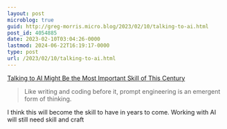 ```yaml
---
layout: post
microblog: true
guid: http://greg-morris.micro.blog/2023/02/10/talking-to-ai.html
post_id: 4054885
date: 2023-02-10T03:04:26-0000
lastmod: 2024-06-22T16:19:17-0000
type: post
url: /2023/02/10/talking-to-ai.html
---
```

[Talking to AI Might Be the Most Important Skill of This Century](https://www.theatlantic.com/technology/archive/2023/02/openai-text-models-google-search-engine-bard-chatbot-chatgpt-prompt-writing/672991/)

> Like writing and coding before it, prompt engineering is an emergent form of thinking.

I think this will become the skill to have in years to come. Working with AI will still need skill and craft
